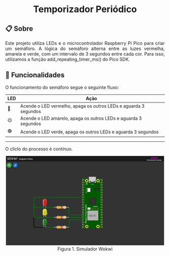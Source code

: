 <h1 align="center"> Temporizador Periódico </h1>

## 📋 Sobre
<p align="justify"> 
Este projeto utiliza LEDs e o microcontrolador Raspberry Pi Pico para criar um semáforo. A lógica do semáforo alterna entre as luzes vermelha, amarela e verde, com um intervalo de 3 segundos entre cada cor. Para isso, utilizamos a função add_repeating_timer_ms() do Pico SDK.

</p>

## 🚀 Funcionalidades
O funcionamento do semáforo segue o seguinte fluxo:

| LED   | Ação                                                               |
|-----  |--------------------------------------------------------------------|
|  🔴  | Acende o LED vermelho, apaga os outros LEDs e aguarda 3 segundos   |
|  🟡  | Acende o LED amarelo, apaga os outros LEDs e aguarda 3 segundos    |
|  🟢  | Acende o LED verde, apaga os outros LEDs e aguarda 3 segundos      |
---

O cliclo do processo é contínuo.

<p align="center">
    <img src="imagem/wokwi.jpg" width="500">
    <br>
    Figura 1. Simulador Wokwi
</p>




